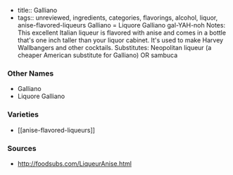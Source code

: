 - title:: Galliano
- tags:: unreviewed, ingredients, categories, flavorings, alcohol, liquor, anise-flavored-liqueurs
Galliano = Liquore Galliano gal-YAH-noh Notes: This excellent Italian liqueur is flavored with anise and comes in a bottle that's one inch taller than your liquor cabinet. It's used to make Harvey Wallbangers and other cocktails. Substitutes: Neopolitan liqueur (a cheaper American substitute for Galliano) OR sambuca

### Other Names

* Galliano
* Liquore Galliano

### Varieties

* [[anise-flavored-liqueurs]]

### Sources
* http://foodsubs.com/LiqueurAnise.html

